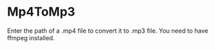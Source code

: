 # Mp4ToMp3
Enter the path of a .mp4 file to convert it to .mp3 file.
You need to have ffmpeg installed.

